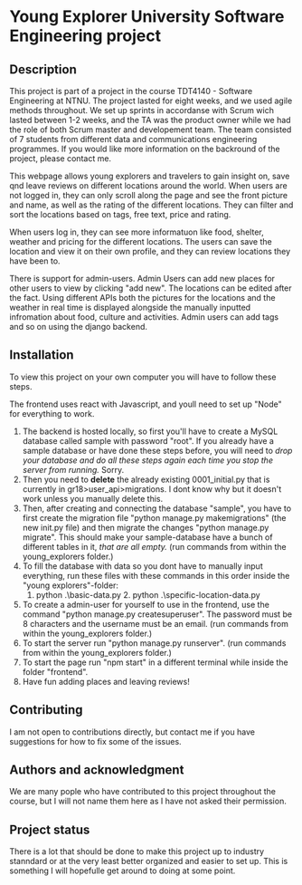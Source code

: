 # Young Explorer University Software Engineering project

## Description
This project is part of a project in the course TDT4140 - Software Engineering at NTNU. The project lasted for eight weeks, and we used agile methods throughout. We set up sprints in accordanse with Scrum wich lasted between 1-2 weeks, and the TA was the product owner while we had the role of both Scrum master and developement team. The team consisted of 7 students from different data and communications engineering programmes. If you would like more information on the backround of the project, please contact me.

This webpage allows young explorers and travelers to gain insight on, save qnd leave reviews on different locations around the world. 
When users are not logged in, they can only scroll along the page and see the front picture and name, as well as the rating of the different locations. 
They can filter and sort the locations based on tags, free text, price and rating. 

When users log in, they can see more informatuon like food, shelter, weather and pricing for the different locations.
The users can save the location and view it on their own profile, and they can review locations they have been to. 

There is support for admin-users.
Admin Users can add new places for other users to view by clicking "add new". The locations can be edited after the fact. 
      Using different APIs both the pictures for the locations and the weather in real time is displayed alongside the manually inputted infromation about food, culture and activities. 
      Admin users can add tags and so on using the django backend. 
      

## Installation
To view this project on your own computer you will have to follow these steps. 

The frontend uses react with Javascript, and youll need to set up "Node" for everything to work. 

1. The backend is hosted locally, so first you'll have to create a MySQL database called sample with password "root". If you already have a sample database or have done these steps before, you will need to _drop your database and do all these steps again each time you stop the server from running._ Sorry. 
2. Then you need to **delete** the already existing 0001_initial.py that is currently in gr18>user_api>migrations. I dont know why but it doesn't work unless you manually delete this. 
3. Then, after creating and connecting the database "sample", you have to first create the migration file "python manage.py makemigrations" (the new init.py file) and then migrate the changes "python manage.py migrate". This should make your sample-database have a bunch of different tables in it, _that are all empty._ (run commands from within the young_explorers folder.)
4. To fill the database with data so you dont have to manually input everything, run these files with these commands in this order inside the "young explorers"-folder:
   1. python .\basic-data.py      2. python .\specific-location-data.py
5. To create a admin-user for yourself to use in the frontend, use the command "python manage.py createsuperuser". The password must be 8 characters and the username must be an email. (run commands from within the young_explorers folder.)
6. To start the server run "python manage.py runserver". (run commands from within the young_explorers folder.)
7. To start the page run "npm start" in a different terminal while inside the folder "frontend".
8. Have fun adding places and leaving reviews!


## Contributing
I am not open to contributions directly, but contact me if you have suggestions for how to fix some of the issues. 

## Authors and acknowledgment
We are many pople who have contributed to this project throughout the course, but I will not name them here as I have not asked their permission. 


## Project status
There is a lot that should be done to make this project up to industry stanndard or at the very least better organized and easier to set up. This is something I will hopefulle get around to doing at some point. 
